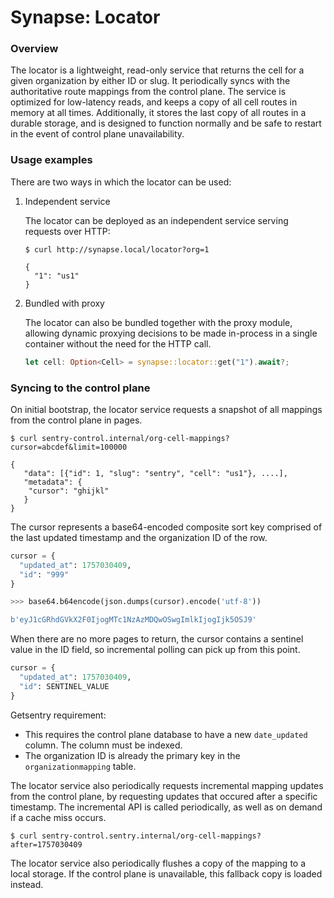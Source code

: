 # Synapse: Locator

### Overview
The locator is a lightweight, read-only service that returns the cell for a given organization by either ID or slug. It periodically syncs with the authoritative route mappings from the control plane. The service is optimized for low-latency reads, and keeps a copy of all cell routes in memory at all times. Additionally, it stores the last copy of all routes in a durable storage, and is designed to function normally and be safe to restart in the event of control plane unavailability.

### Usage examples
There are two ways in which the locator can be used:

1. Independent service

    The locator can be deployed as an independent service serving requests over HTTP:

    ```
    $ curl http://synapse.local/locator?org=1

    {
      "1": "us1"
    }
    ```

2. Bundled with proxy

    The locator can also be bundled together with the proxy module, allowing dynamic proxying decisions to be made in-process in a single container without the need for the HTTP call.

    ```rust
    let cell: Option<Cell> = synapse::locator::get("1").await?;
    ```

### Syncing to the control plane

On initial bootstrap, the locator service requests a snapshot of all mappings from the control plane in pages. 

```
$ curl sentry-control.internal/org-cell-mappings?cursor=abcdef&limit=100000

{
   "data": [{"id": 1, "slug": "sentry", "cell": "us1"}, ....],
   "metadata": {
    "cursor": "ghijkl"
   }
}
```

The cursor represents a base64-encoded composite sort key comprised of the last updated timestamp and the organization ID of the row.

```python
cursor = {
  "updated_at": 1757030409,
  "id": "999"
}

>>> base64.b64encode(json.dumps(cursor).encode('utf-8'))

b'eyJ1cGRhdGVkX2F0IjogMTc1NzAzMDQwOSwgImlkIjogIjk5OSJ9'
```

When there are no more pages to return, the cursor contains a sentinel value in the ID field, so incremental polling can pick up from this point.

```python
cursor = {
  "updated_at": 1757030409,
  "id": SENTINEL_VALUE
}
```

Getsentry requirement:
- This requires the control plane database to have a new `date_updated` column. The column must be indexed.
- The organization ID is already the primary key in the `organizationmapping` table.

The locator service also periodically requests incremental mapping updates from the control plane, by requesting updates that occured after a specific timestamp.
The incremental API is called periodically, as well as on demand if a cache miss occurs.
```
$ curl sentry-control.sentry.internal/org-cell-mappings?after=1757030409
```

The locator service also periodically flushes a copy of the mapping to a local storage. If the control plane is unavailable, this fallback copy is loaded instead.

